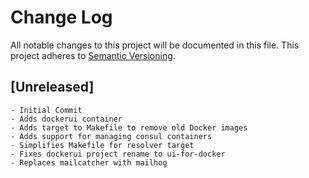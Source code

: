 # Change Log
All notable changes to this project will be documented in this file.
This project adheres to [Semantic Versioning](http://semver.org/).

## [Unreleased]
    - Initial Commit
    - Adds dockerui container
    - Adds target to Makefile to remove old Docker images
    - Adds support for managing consul containers
    - Simplifies Makefile for resolver target
    - Fixes dockerui project rename to ui-for-docker
    - Replaces mailcatcher with mailhog
